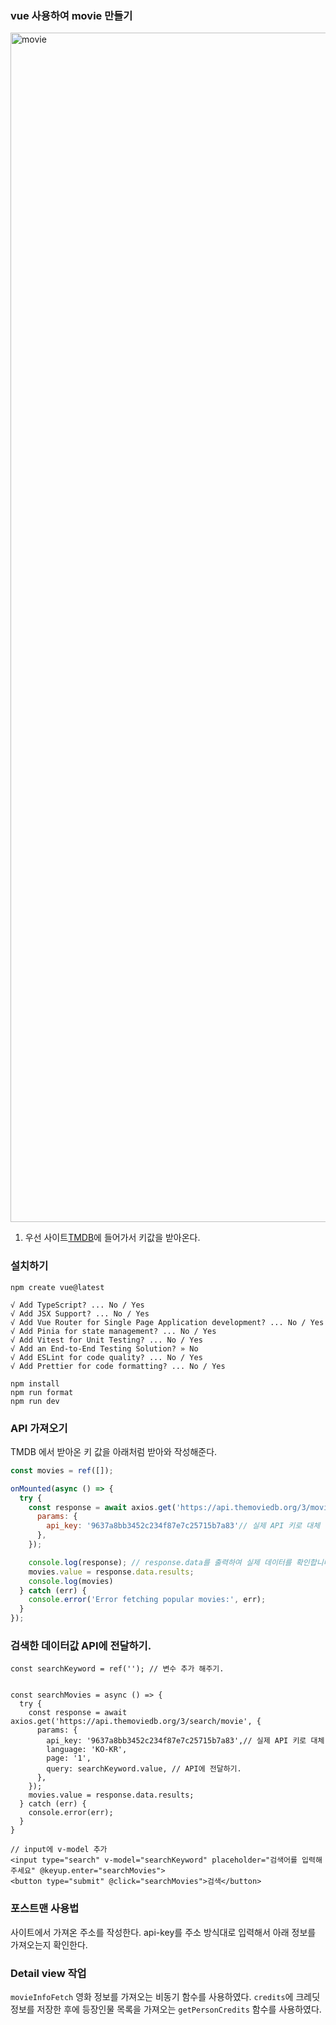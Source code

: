 ### vue 사용하여 movie 만들기   

<img width="1903" alt="movie" src="https://github.com/hee031812/recycle-project/assets/144635622/15412a24-df67-4773-9803-71b38fa3edfb">

1. 우선 사이트[TMDB](https://www.themoviedb.org/?language=ko-KR)에 들어가서 키값을 받아온다.   

### 설치하기   
`npm create vue@latest`   
```bush   
√ Add TypeScript? ... No / Yes   
√ Add JSX Support? ... No / Yes   
√ Add Vue Router for Single Page Application development? ... No / Yes   
√ Add Pinia for state management? ... No / Yes   
√ Add Vitest for Unit Testing? ... No / Yes   
√ Add an End-to-End Testing Solution? » No   
√ Add ESLint for code quality? ... No / Yes   
√ Add Prettier for code formatting? ... No / Yes   
```   
`npm install`   
`npm run format`   
`npm run dev`   

### API 가져오기
TMDB 에서 받아온 키 값을 아래처럼 받아와 작성해준다.

```js
const movies = ref([]);

onMounted(async () => {
  try {
    const response = await axios.get('https://api.themoviedb.org/3/movie/popular?language=en-US&page=1', {
      params: {
        api_key: '9637a8bb3452c234f87e7c25715b7a83'// 실제 API 키로 대체
      },
    });

    console.log(response); // response.data를 출력하여 실제 데이터를 확인합니다.
    movies.value = response.data.results;
    console.log(movies)
  } catch (err) {
    console.error('Error fetching popular movies:', err);
  }
});
```

### 검색한 데이터값 API에 전달하기.
```JS
const searchKeyword = ref(''); // 변수 추가 해주기.


const searchMovies = async () => {
  try {
    const response = await axios.get('https://api.themoviedb.org/3/search/movie', {
      params: {
        api_key: '9637a8bb3452c234f87e7c25715b7a83',// 실제 API 키로 대체
        language: 'KO-KR',
        page: '1',
        query: searchKeyword.value, // API에 전달하기.
      },
    });
    movies.value = response.data.results;
  } catch (err) {
    console.error(err);
  }
}

// input에 v-model 추가
<input type="search" v-model="searchKeyword" placeholder="검색어를 입력해주세요" @keyup.enter="searchMovies">
<button type="submit" @click="searchMovies">검색</button>
```

### 포스트맨 사용법
사이트에서 가져온 주소를 작성한다.
api-key를 주소 방식대로 입력해서 아래 정보를 가져오는지 확인한다.

### Detail view 작업
`movieInfoFetch` 영화 정보를 가져오는 비동기 함수를 사용하였다. 
`credits`에 크레딧 정보를 저장한 후에 등장인물 목록을 가져오는 `getPersonCredits` 함수를 사용하였다.
